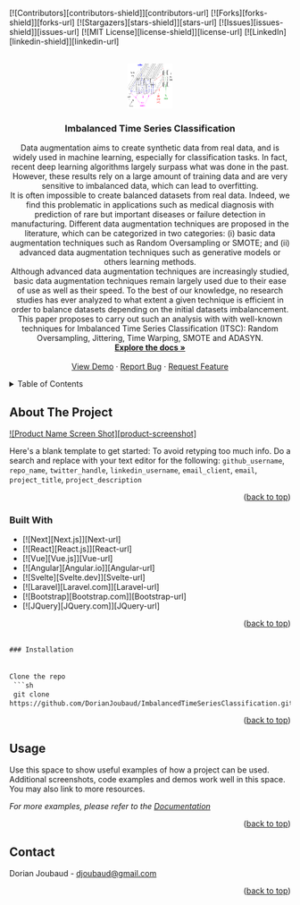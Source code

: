 <!-- Improved compatibility of back to top link: See: https://github.com/othneildrew/Best-README-Template/pull/73 -->
<a name="readme-top"></a>
<!--
*** Thanks for checking out the Best-README-Template. If you have a suggestion
*** that would make this better, please fork the repo and create a pull request
*** or simply open an issue with the tag "enhancement".
*** Don't forget to give the project a star!
*** Thanks again! Now go create something AMAZING! :D
-->



<!-- PROJECT SHIELDS -->
<!--
*** I'm using markdown "reference style" links for readability.
*** Reference links are enclosed in brackets [ ] instead of parentheses ( ).
*** See the bottom of this document for the declaration of the reference variables
*** for contributors-url, forks-url, etc. This is an optional, concise syntax you may use.
*** https://www.markdownguide.org/basic-syntax/#reference-style-links
-->
[![Contributors][contributors-shield]][contributors-url]
[![Forks][forks-shield]][forks-url]
[![Stargazers][stars-shield]][stars-url]
[![Issues][issues-shield]][issues-url]
[![MIT License][license-shield]][license-url]
[![LinkedIn][linkedin-shield]][linkedin-url]



<!-- PROJECT LOGO -->
<br />
<div align="center">
  <a href="https://github.com/DorianJoubaud/ImbalancedTimeSeriesClassification">
    <img src="images/resnet.png" alt="Logo" //width="80" //height="80">
  </a>

<h3 align="center">Imbalanced Time Series Classification</h3>

  <p align="center">
  Data augmentation aims to create synthetic data from real data, and is widely used in machine learning, especially for classification tasks. In fact, recent deep learning algorithms largely surpass what was done in the past. However, these results rely on a large amount of training data and are very sensitive to imbalanced data, which can lead to overfitting. </br>
  It is often impossible to create balanced datasets from real data. Indeed, we find this problematic in applications such as medical diagnosis with prediction of rare but important diseases or failure detection in manufacturing.
Different data augmentation techniques are proposed in the literature, which can be categorized in two categories: (i) basic data augmentation techniques such as Random Oversampling or SMOTE; and (ii) advanced data augmentation techniques such as generative models or others learning methods.</br>
Although advanced data augmentation techniques are increasingly studied, basic data augmentation techniques remain largely used due to their ease of use as well as their speed. To the best of our knowledge, no research studies has ever analyzed to what extent a given technique is efficient in order to balance datasets depending on the initial datasets imbalancement.</br>
This paper proposes to carry out such an analysis with with well-known techniques for Imbalanced Time Series Classification (ITSC): Random Oversampling, Jittering, Time Warping, SMOTE and ADASYN.
    <br />
    <a href="https://github.com/DorianJoubaud/ImbalancedTimeSeriesClassification"><strong>Explore the docs »</strong></a>
    <br />
    <br />
    <a href="https://github.com/DorianJoubaud/ImbalancedTimeSeriesClassification">View Demo</a>
    ·
    <a href="https://github.com/DorianJoubaud/ImbalancedTimeSeriesClassification/issues">Report Bug</a>
    ·
    <a href="https://github.com/DorianJoubaud/ImbalancedTimeSeriesClassification/issues">Request Feature</a>
  </p>
</div>



<!-- TABLE OF CONTENTS -->
<details>
  <summary>Table of Contents</summary>
  <ol>
    <li>
      <a href="#about-the-project">About The Project</a>
      <ul>
        <li><a href="#built-with">Built With</a></li>
      </ul>
    </li>
    <li>
      <a href="#getting-started">Getting Started</a>
      <ul>
        <li><a href="#prerequisites">Prerequisites</a></li>
        <li><a href="#installation">Installation</a></li>
      </ul>
    </li>
    <li><a href="#usage">Usage</a></li>
    <li><a href="#roadmap">Roadmap</a></li>
    <li><a href="#contributing">Contributing</a></li>
    <li><a href="#license">License</a></li>
    <li><a href="#contact">Contact</a></li>
    <li><a href="#acknowledgments">Acknowledgments</a></li>
  </ol>
</details>



<!-- ABOUT THE PROJECT -->
## About The Project

[![Product Name Screen Shot][product-screenshot]](https://example.com)

Here's a blank template to get started: To avoid retyping too much info. Do a search and replace with your text editor for the following: `github_username`, `repo_name`, `twitter_handle`, `linkedin_username`, `email_client`, `email`, `project_title`, `project_description`

<p align="right">(<a href="#readme-top">back to top</a>)</p>



### Built With

* [![Next][Next.js]][Next-url]
* [![React][React.js]][React-url]
* [![Vue][Vue.js]][Vue-url]
* [![Angular][Angular.io]][Angular-url]
* [![Svelte][Svelte.dev]][Svelte-url]
* [![Laravel][Laravel.com]][Laravel-url]
* [![Bootstrap][Bootstrap.com]][Bootstrap-url]
* [![JQuery][JQuery.com]][JQuery-url]

<p align="right">(<a href="#readme-top">back to top</a>)</p>






  ```

### Installation


 Clone the repo
   ```sh
   git clone https://github.com/DorianJoubaud/ImbalancedTimeSeriesClassification.git
   ```


<p align="right">(<a href="#readme-top">back to top</a>)</p>



<!-- USAGE EXAMPLES -->
## Usage

Use this space to show useful examples of how a project can be used. Additional screenshots, code examples and demos work well in this space. You may also link to more resources.

_For more examples, please refer to the [Documentation](https://example.com)_

<p align="right">(<a href="#readme-top">back to top</a>)</p>











<!-- CONTACT -->
## Contact

Dorian Joubaud - djoubaud@gmail.com



<p align="right">(<a href="#readme-top">back to top</a>)</p>



